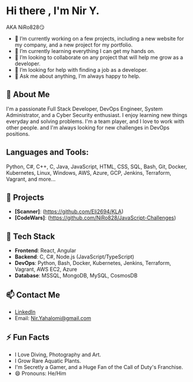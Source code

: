# Hi there , I'm Nir Y. 
AKA NiRo828😏

- 🔭 I’m currently working on a few projects, including a new website for my company, and a new project for my portfolio.
- 🌱 I’m currently learning everything I can get my hands on.
- 👯 I’m looking to collaborate on any project that will help me grow as a developer.
- 🤔 I’m looking for help with finding a job as a developer.
- 💬 Ask me about anything, I'm always happy to help.

## 📖 About Me
I'm a passionate Full Stack Developer, DevOps Engineer, System Administrator, and a Cyber Security enthusiast.
I enjoy learning new things everyday and solving problems. 
I'm a team player, and I love to work with other people. and I'm always looking for new challenges in DevOps positions.

## Languages and Tools:
Python, C#, C++, C, Java, JavaScript, HTML, CSS, SQL, Bash, Git, Docker, Kubernetes, Linux, Windows, AWS, Azure, GCP, Jenkins, Terraform, Vagrant, and more...


## 🌱 Projects

- **[Scanner]**: (https://github.com/Eli2694/KLA)
- **[CodeWars]**: (https://github.com/NiRo828/JavaScript-Challenges)

## 🔭 Tech Stack

- **Frontend**: React, Angular
- **Backend**: C, C#, Node.js (JavaScript/TypeScript)
- **DevOps**: Python, Bash, Docker, Kubernetes, Jenkins, Terraform, Vagrant, AWS EC2, Azure
- **Database**: MSSQL, MongoDB, MySQL, CosmosDB


## 📫 Contact Me

- [LinkedIn](https://www.linkedin.com/in/nir-yahalomi/)
- Email: Nir.Yahalomi@gmail.com

## ⚡ Fun Facts

- I Love Diving, Photography and Art.
- I Grow Rare Aquatic Plants.
- I'm Secretly a Gamer, and a Huge Fan of the Call of Duty's Franchise.
- 😄 Pronouns: He/Him
  

<!--
**NiRo828/NiRo828** is a ✨ _special_ ✨ repository because its `README.md` (this file) appears on your GitHub profile.
-->


